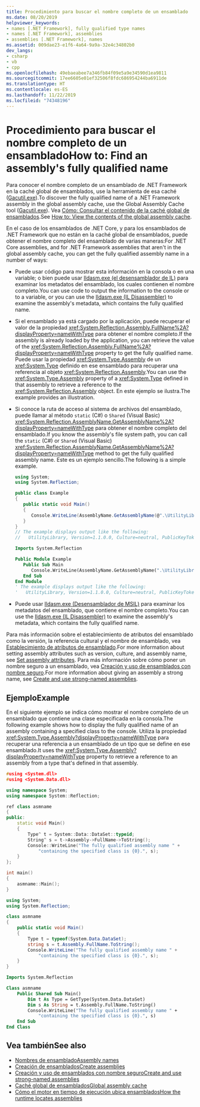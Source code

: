 ```yaml
---
title: Procedimiento para buscar el nombre completo de un ensamblado
ms.date: 08/20/2019
helpviewer_keywords:
- names [.NET Framework], fully qualified type names
- names [.NET Framework], assemblies
- assemblies [.NET Framework], names
ms.assetid: 009dae23-e1f6-4a64-9a9a-32e4c34802b0
dev_langs:
- csharp
- vb
- cpp
ms.openlocfilehash: 49ebaeabee7a346fb84f09e5a9e34590d1ea9811
ms.sourcegitcommit: 17ee6605e01ef32506f8fdc686954244ba6911de
ms.translationtype: HT
ms.contentlocale: es-ES
ms.lasthandoff: 11/22/2019
ms.locfileid: "74348196"
---
```

# <a name="how-to-find-an-assemblys-fully-qualified-name"></a><span data-ttu-id="aafb0-102">Procedimiento para buscar el nombre completo de un ensamblado</span><span class="sxs-lookup"><span data-stu-id="aafb0-102">How to: Find an assembly's fully qualified name</span></span>

<span data-ttu-id="aafb0-103">Para conocer el nombre completo de un ensamblado de .NET Framework en la caché global de ensamblados, use la herramienta de esa caché ([Gacutil.exe](../../framework/tools/gacutil-exe-gac-tool.md)).</span><span class="sxs-lookup"><span data-stu-id="aafb0-103">To discover the fully qualified name of a .NET Framework assembly in the global assembly cache, use the Global Assembly Cache tool ([Gacutil.exe](../../framework/tools/gacutil-exe-gac-tool.md)).</span></span> <span data-ttu-id="aafb0-104">Vea [Cómo: Consultar el contenido de la caché global de ensamblados](../../framework/app-domains/how-to-view-the-contents-of-the-gac.md).</span><span class="sxs-lookup"><span data-stu-id="aafb0-104">See [How to: View the contents of the global assembly cache](../../framework/app-domains/how-to-view-the-contents-of-the-gac.md).</span></span>

<span data-ttu-id="aafb0-105">En el caso de los ensamblados de .NET Core, y para los ensamblados de .NET Framework que no están en la caché global de ensamblados, puede obtener el nombre completo del ensamblado de varias maneras:</span><span class="sxs-lookup"><span data-stu-id="aafb0-105">For .NET Core assemblies, and for .NET Framework assemblies that aren't in the global assembly cache, you can get the fully qualified assembly name in a number of ways:</span></span>

- <span data-ttu-id="aafb0-106">Puede usar código para mostrar esta información en la consola o en una variable; o bien puede usar [Ildasm.exe (el desensamblador de IL)](../../framework/tools/ildasm-exe-il-disassembler.md) para examinar los metadatos del ensamblado, los cuales contienen el nombre completo.</span><span class="sxs-lookup"><span data-stu-id="aafb0-106">You can use code to output the information to the console or to a variable, or you can use the [Ildasm.exe (IL Disassembler)](../../framework/tools/ildasm-exe-il-disassembler.md) to examine the assembly's metadata, which contains the fully qualified name.</span></span>

- <span data-ttu-id="aafb0-107">Si el ensamblado ya está cargado por la aplicación, puede recuperar el valor de la propiedad <xref:System.Reflection.Assembly.FullName%2A?displayProperty=nameWithType> para obtener el nombre completo.</span><span class="sxs-lookup"><span data-stu-id="aafb0-107">If the assembly is already loaded by the application, you can retrieve the value of the <xref:System.Reflection.Assembly.FullName%2A?displayProperty=nameWithType> property to get the fully qualified name.</span></span> <span data-ttu-id="aafb0-108">Puede usar la propiedad <xref:System.Type.Assembly> de un <xref:System.Type> definido en ese ensamblado para recuperar una referencia al objeto <xref:System.Reflection.Assembly>.</span><span class="sxs-lookup"><span data-stu-id="aafb0-108">You can use the <xref:System.Type.Assembly> property of a <xref:System.Type> defined in that assembly to retrieve a reference to the <xref:System.Reflection.Assembly> object.</span></span> <span data-ttu-id="aafb0-109">En este ejemplo se ilustra.</span><span class="sxs-lookup"><span data-stu-id="aafb0-109">The example provides an illustration.</span></span>

- <span data-ttu-id="aafb0-110">Si conoce la ruta de acceso al sistema de archivos del ensamblado, puede llamar al método `static` (C#) o `Shared` (Visual Basic) <xref:System.Reflection.AssemblyName.GetAssemblyName%2A?displayProperty=nameWithType> para obtener el nombre completo del ensamblado.</span><span class="sxs-lookup"><span data-stu-id="aafb0-110">If you know the assembly's file system path, you can call the `static` (C#) or `Shared` (Visual Basic) <xref:System.Reflection.AssemblyName.GetAssemblyName%2A?displayProperty=nameWithType> method to get the fully qualified assembly name.</span></span> <span data-ttu-id="aafb0-111">Este es un ejemplo sencillo.</span><span class="sxs-lookup"><span data-stu-id="aafb0-111">The following is a simple example.</span></span>

  ```csharp
  using System;
  using System.Reflection;

  public class Example
  {
     public static void Main()
     {
        Console.WriteLine(AssemblyName.GetAssemblyName(@".\UtilityLibrary.dll"));
     }
  }
  // The example displays output like the following:
  //   UtilityLibrary, Version=1.1.0.0, Culture=neutral, PublicKeyToken=null
  ```

  ```vb
  Imports System.Reflection

  Public Module Example
     Public Sub Main
        Console.WriteLine(AssemblyName.GetAssemblyName(".\UtilityLibrary.dll"))
     End Sub
  End Module
  ' The example displays output like the following:
  '   UtilityLibrary, Version=1.1.0.0, Culture=neutral, PublicKeyToken=null
  ```

- <span data-ttu-id="aafb0-112">Puede usar [Ildasm.exe (Desensamblador de MSIL)](../../framework/tools/ildasm-exe-il-disassembler.md) para examinar los metadatos del ensamblado, que contiene el nombre completo.</span><span class="sxs-lookup"><span data-stu-id="aafb0-112">You can use the [Ildasm.exe (IL Disassembler)](../../framework/tools/ildasm-exe-il-disassembler.md) to examine the assembly's metadata, which contains the fully qualified name.</span></span>

<span data-ttu-id="aafb0-113">Para más información sobre el establecimiento de atributos del ensamblado como la versión, la referencia cultural y el nombre de ensamblado, vea [Establecimiento de atributos de ensamblado](set-attributes.md).</span><span class="sxs-lookup"><span data-stu-id="aafb0-113">For more information about setting assembly attributes such as version, culture, and assembly name, see [Set assembly attributes](set-attributes.md).</span></span> <span data-ttu-id="aafb0-114">Para más información sobre cómo poner un nombre seguro a un ensamblado, vea [Creación y uso de ensamblados con nombre seguro](create-use-strong-named.md).</span><span class="sxs-lookup"><span data-stu-id="aafb0-114">For more information about giving an assembly a strong name, see [Create and use strong-named assemblies](create-use-strong-named.md).</span></span>

## <a name="example"></a><span data-ttu-id="aafb0-115">Ejemplo</span><span class="sxs-lookup"><span data-stu-id="aafb0-115">Example</span></span>

<span data-ttu-id="aafb0-116">En el siguiente ejemplo se indica cómo mostrar el nombre completo de un ensamblado que contiene una clase especificada en la consola.</span><span class="sxs-lookup"><span data-stu-id="aafb0-116">The following example shows how to display the fully qualified name of an assembly containing a specified class to the console.</span></span> <span data-ttu-id="aafb0-117">Utiliza la propiedad <xref:System.Type.Assembly?displayProperty=nameWithType> para recuperar una referencia a un ensamblado de un tipo que se define en ese ensamblado.</span><span class="sxs-lookup"><span data-stu-id="aafb0-117">It uses the <xref:System.Type.Assembly?displayProperty=nameWithType> property to retrieve a reference to an assembly from a type that's defined in that assembly.</span></span>

```cpp
#using <System.dll>
#using <System.Data.dll>

using namespace System;
using namespace System::Reflection;

ref class asmname
{
public:
    static void Main()
    {
        Type^ t = System::Data::DataSet::typeid;
        String^ s = t->Assembly->FullName->ToString();
        Console::WriteLine("The fully qualified assembly name " +
            "containing the specified class is {0}.", s);
    }
};

int main()
{
    asmname::Main();
}
```

```csharp
using System;
using System.Reflection;

class asmname
{
    public static void Main()
    {
        Type t = typeof(System.Data.DataSet);
        string s = t.Assembly.FullName.ToString();
        Console.WriteLine("The fully qualified assembly name " +
            "containing the specified class is {0}.", s);
    }
}
```

```vb
Imports System.Reflection

Class asmname
    Public Shared Sub Main()
        Dim t As Type = GetType(System.Data.DataSet)
        Dim s As String = t.Assembly.FullName.ToString()
        Console.WriteLine("The fully qualified assembly name " +
            "containing the specified class is {0}.", s)
    End Sub
End Class
```

## <a name="see-also"></a><span data-ttu-id="aafb0-118">Vea también</span><span class="sxs-lookup"><span data-stu-id="aafb0-118">See also</span></span>

- [<span data-ttu-id="aafb0-119">Nombres de ensamblado</span><span class="sxs-lookup"><span data-stu-id="aafb0-119">Assembly names</span></span>](names.md)
- [<span data-ttu-id="aafb0-120">Creación de ensamblados</span><span class="sxs-lookup"><span data-stu-id="aafb0-120">Create assemblies</span></span>](create.md)
- [<span data-ttu-id="aafb0-121">Creación y uso de ensamblados con nombre seguro</span><span class="sxs-lookup"><span data-stu-id="aafb0-121">Create and use strong-named assemblies</span></span>](create-use-strong-named.md)
- [<span data-ttu-id="aafb0-122">Caché global de ensamblados</span><span class="sxs-lookup"><span data-stu-id="aafb0-122">Global assembly cache</span></span>](../../framework/app-domains/gac.md)
- [<span data-ttu-id="aafb0-123">Cómo el motor en tiempo de ejecución ubica ensamblados</span><span class="sxs-lookup"><span data-stu-id="aafb0-123">How the runtime locates assemblies</span></span>](../../framework/deployment/how-the-runtime-locates-assemblies.md)
